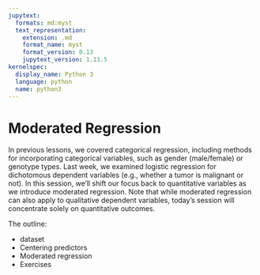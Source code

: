```yaml
---
jupytext:
  formats: md:myst
  text_representation:
    extension: .md
    format_name: myst
    format_version: 0.13
    jupytext_version: 1.11.5
kernelspec:
  display_name: Python 3
  language: python
  name: python3
---
```


# Moderated Regression

In previous lessons, we covered categorical regression, including methods for incorporating categorical variables, such as gender (male/female) or genotype types. Last week, we examined logistic regression for dichotomous dependent variables (e.g., whether a tumor is malignant or not). In this session, we’ll shift our focus back to quantitative variables as we introduce moderated regression. Note that while moderated regression can also apply to qualitative dependent variables, today’s session will concentrate solely on quantitative outcomes.

The outline:

- dataset
- Centering predictors
- Moderated regression
- Exercises
